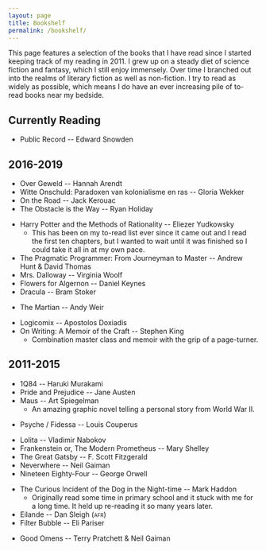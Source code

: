 ```yaml
---
layout: page
title: Bookshelf
permalink: /bookshelf/
---
```


This page features a selection of the books that I have read since I started keeping track of my reading in 2011. I grew up on a steady diet of science fiction and fantasy, which I still enjoy immensely. Over time I branched out into the realms of literary fiction as well as non-fiction. I try to read as widely as possible, which means I do have an ever increasing pile of to-read books near my bedside.

## Currently Reading

* Public Record -- Edward Snowden

## 2016-2019

<!--2019-->
* Over Geweld -- Hannah Arendt
* Witte Onschuld: Paradoxen van kolonialisme en ras -- Gloria Wekker
* On the Road -- Jack Kerouac
* The Obstacle is the Way -- Ryan Holiday
<!--2018-->
* Harry Potter and the Methods of Rationality -- Eliezer Yudkowsky
  * This has been on my to-read list ever since it came out and I read the first ten chapters, but I wanted to wait until it was finished so I could take it all in at my own pace.
* The Pragmatic Programmer: From Journeyman to Master -- Andrew Hunt & David Thomas
* Mrs. Dalloway -- Virginia Woolf
* Flowers for Algernon -- Daniel Keynes
* Dracula -- Bram Stoker
<!-- 2017 -->
* The Martian -- Andy Weir
<!-- 2016 -->
* Logicomix -- Apostolos Doxiadis
* On Writing: A Memoir of the Craft -- Stephen King
  * Combination master class and memoir with the grip of a page-turner.

## 2011-2015

<!-- 2015 -->
* 1Q84 -- Haruki Murakami
* Pride and Prejudice -- Jane Austen
* Maus -- Art Spiegelman
  * An amazing graphic novel telling a personal story from World War II.
<!-- 2014 -->
* Psyche / Fidessa -- Louis Couperus
<!-- 2013 -->
* Lolita -- Vladimir Nabokov
* Frankenstein or, The Modern Prometheus -- Mary Shelley
* The Great Gatsby -- F. Scott Fitzgerald
* Neverwhere -- Neil Gaiman
* Nineteen Eighty-Four -- George Orwell
<!-- 2012 -->
* The Curious Incident of the Dog in the Night-time -- Mark Haddon
  * Originally read some time in primary school and it stuck with me for a long time. It held up re-reading it so many years later.
* Eilande -- Dan Sleigh (<span style="font-variant: small-caps" title="Afrikaans">afr</span>)
* Filter Bubble -- Eli Pariser
<!-- 2011 -->
* Good Omens -- Terry Pratchett & Neil Gaiman
